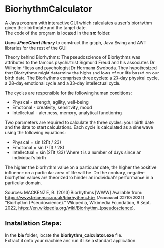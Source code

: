 # BiorhythmCalculator
A Java program with interactive GUI which calculates a user's biorhythm given their birthdate and the target date.  
The code of the program is located in the **src** folder.

_**Uses JFreeChart library**_ to construct the graph, Java Swing and AWT libraries for the rest of the GUI

Theory behind Biorhythms:
The pseudoscience of Biorhythms was attributed to the famous psychiatrist Sigmund Freud and his associates Dr Wilhelm Fliess and psychologist Dr Hermann Swoboda. They hypothesized that Biorhythms might determine the highs and lows of our life based on our birth date. The Biorhythms comprises three cycles: a 23-day physical cycle, a 28-day emotional cycle and a 33-day intellectual cycle.

The cycles are responsible for the following human conditions:
* Physical - strength, agility, well-being
* Emotional - creativity, sensitivity, mood
* Intellectual - alertness, memory, analytical functioning

Two parameters are required to calculate the three cycles: your birth date and the date to start calculations. Each cycle is calculated as a sine wave using the following equations:
* Physical = sin (2Πt / 23)
* Emotional = sin (2Πt / 28)
* Intellectual = sin (2Πt /33)
Where t is a number of days since an individual's birth

The higher the biorhythm value on a particular date, the higher the positive influence on a particular area of life will be.
On the contrary, negative biorhythm values are theorized to hinder an individual's performance in a particular domain.

Sources:
MACKENZIE, B. (2013) Biorhythms [WWW] Available from: https://www.brianmac.co.uk/biorhythms.htm [Accessed 22/10/2022]
“Biorhythm (Pseudoscience).” Wikipedia, Wikimedia Foundation, 9 Sept. 2022, https://en.wikipedia.org/wiki/Biorhythm_(pseudoscience). 

## Installation Steps:  
In the **bin** folder, locate the **biorhythm_calculator.exe** file.  
Extract it onto your machine and run it like a standart application.  
